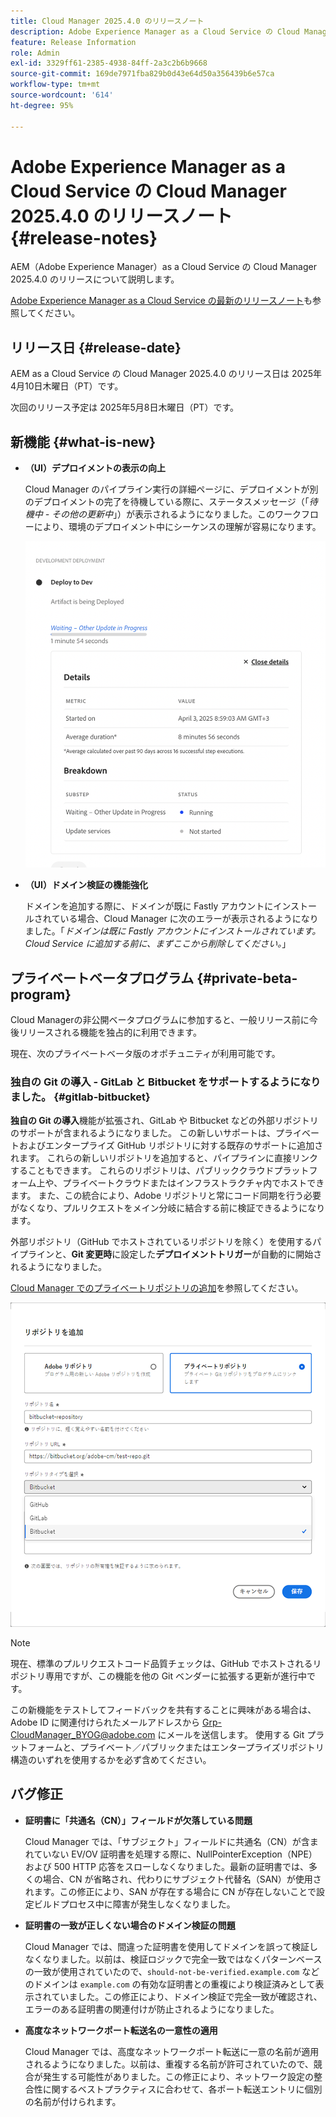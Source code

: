 ```yaml
---
title: Cloud Manager 2025.4.0 のリリースノート
description: Adobe Experience Manager as a Cloud Service の Cloud Manager 2025.4.0 のリリースについて説明します。
feature: Release Information
role: Admin
exl-id: 3329ff61-2385-4938-84ff-2a3c2b6b9668
source-git-commit: 169de7971fba829b0d43e64d50a356439b6e57ca
workflow-type: tm+mt
source-wordcount: '614'
ht-degree: 95%

---
```


# Adobe Experience Manager as a Cloud Service の Cloud Manager 2025.4.0 のリリースノート {#release-notes}

<!-- https://wiki.corp.adobe.com/display/DMSArchitecture/Cloud+Manager+2025.03.0+Release -->

AEM（Adobe Experience Manager）as a Cloud Service の Cloud Manager 2025.4.0 のリリースについて説明します。


[Adobe Experience Manager as a Cloud Service の最新のリリースノート](/help/release-notes/release-notes-cloud/release-notes-current.md)も参照してください。

## リリース日 {#release-date}

AEM as a Cloud Service の Cloud Manager 2025.4.0 のリリース日は 2025年4月10日木曜日（PT）です。

次回のリリース予定は 2025年5月8日木曜日（PT）です。

## 新機能 {#what-is-new}

* **（UI）デプロイメントの表示の向上**

  Cloud Manager のパイプライン実行の詳細ページに、デプロイメントが別のデプロイメントの完了を待機している際に、ステータスメッセージ（「*待機中 - その他の更新中*」）が表示されるようになりました。このワークフローにより、環境のデプロイメント中にシーケンスの理解が容易になります。<!-- CMGR-66890 -->

  ![詳細と分類を表示する開発デプロイメントダイアログボックス](/help/implementing/cloud-manager/release-notes/assets/dev-deployment.png)

* **（UI）ドメイン検証の機能強化**

  ドメインを追加する際に、ドメインが既に Fastly アカウントにインストールされている場合、Cloud Manager に次のエラーが表示されるようになりました。「*ドメインは既に Fastly アカウントにインストールされています。Cloud Service に追加する前に、まずここから削除してください。*」

## プライベートベータプログラム {#private-beta-program}

Cloud Managerの非公開ベータプログラムに参加すると、一般リリース前に今後リリースされる機能を独占的に利用できます。

現在、次のプライベートベータ版のオポチュニティが利用可能です。

### 独自の Git の導入 - GitLab と Bitbucket をサポートするようになりました。 {#gitlab-bitbucket}

<!-- BOTH CS & AMS -->

**独自の Git の導入**&#x200B;機能が拡張され、GitLab や Bitbucket などの外部リポジトリのサポートが含まれるようになりました。 この新しいサポートは、プライベートおよびエンタープライズ GitHub リポジトリに対する既存のサポートに追加されます。 これらの新しいリポジトリを追加すると、パイプラインに直接リンクすることもできます。 これらのリポジトリは、パブリッククラウドプラットフォーム上や、プライベートクラウドまたはインフラストラクチャ内でホストできます。 また、この統合により、Adobe リポジトリと常にコード同期を行う必要がなくなり、プルリクエストをメイン分岐に結合する前に検証できるようになります。

外部リポジトリ（GitHub でホストされているリポジトリを除く）を使用するパイプラインと、**Git 変更時**&#x200B;に設定した&#x200B;**デプロイメントトリガー**&#x200B;が自動的に開始されるようになりました。

[Cloud Manager でのプライベートリポジトリの追加](/help/implementing/cloud-manager/managing-code/external-repositories.md)を参照してください。

![リポジトリを追加ダイアログボックス](/help/implementing/cloud-manager/release-notes/assets/repositories-add-release-notes.png)

>[!NOTE]
>
>現在、標準のプルリクエストコード品質チェックは、GitHub でホストされるリポジトリ専用ですが、この機能を他の Git ベンダーに拡張する更新が進行中です。

この新機能をテストしてフィードバックを共有することに興味がある場合は、Adobe ID に関連付けられたメールアドレスから [Grp-CloudManager_BYOG@adobe.com](mailto:grp-cloudmanager_byog@adobe.com) にメールを送信します。 使用する Git プラットフォームと、プライベート／パブリックまたはエンタープライズリポジトリ構造のいずれを使用するかを必ず含めてください。

<!--
### AEM Home {#aem-home}

AEM Home introduces a centralized starting point for managing content, assets, and sites within Adobe Experience Manager. Designed to deliver a personalized experience, AEM Home lets you navigate the AEM ecosystem seamlessly according to your roles and goals. Acting as a guide, it provides key insights and recommended actions to help you achieve your objectives efficiently. With a clear, persona-driven layout, AEM Home ensures quick access to essential tools, supporting a streamlined and effective experience across all AEM features.

Available to early adopters, AEM Home offers an optimized experience focused on improving workflows, prioritizing goals, and delivering results. Opting in lets you influence AEM Home's development by providing feedback that helps shape its future and enhances its value for the entire AEM community.

If you are interested in testing this new capability and sharing your feedback, send an email to [Grp-AemHome@adobe.com](mailto:Grp-AemHome@adobe.com) from your email address associated with your Adobe ID. Be sure to include the following information:

* The role that best fits your profile: Content author, Developer, Business owner, Admin, or Other (provide a description).
* Your primary AEM access surface: AEM Sites, AEM Assets, AEM Forms, Cloud Manager, or Other (provide a description). -->

## バグ修正

* **証明書に「共通名（CN）」フィールドが欠落している問題**

  Cloud Manager では、「サブジェクト」フィールドに共通名（CN）が含まれていない EV/OV 証明書を処理する際に、NullPointerException（NPE）および 500 HTTP 応答をスローしなくなりました。最新の証明書では、多くの場合、CN が省略され、代わりにサブジェクト代替名（SAN）が使用されます。この修正により、SAN が存在する場合に CN が存在しないことで設定ビルドプロセス中に障害が発生しなくなりました。<!-- CMGR-67548 -->

* **証明書の一致が正しくない場合のドメイン検証の問題**

  Cloud Manager では、間違った証明書を使用してドメインを誤って検証しなくなりました。以前は、検証ロジックで完全一致ではなくパターンベースの一致が使用されていたので、`should-not-be-verified.example.com` などのドメインは `example.com` の有効な証明書との重複により検証済みとして表示されていました。この修正により、ドメイン検証で完全一致が確認され、エラーのある証明書の関連付けが防止されるようになりました。<!-- CMGR-67225 -->

* **高度なネットワークポート転送名の一意性の適用**

  Cloud Manager では、高度なネットワークポート転送に一意の名前が適用されるようになりました。以前は、重複する名前が許可されていたので、競合が発生する可能性がありました。この修正により、ネットワーク設定の整合性に関するベストプラクティスに合わせて、各ポート転送エントリに個別の名前が付けられます。<!-- CMGR-67082 -->


<!-- ## Known issues {#known-issues} -->
